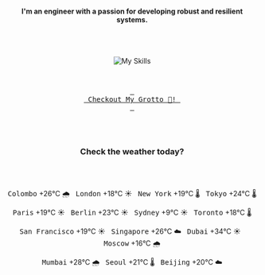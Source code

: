 <h4 align="center">I'm an engineer with a passion for developing robust and resilient systems.</h4>

<div align="center">
  <br/><br/>

![My Skills](https://go-skill-icons.vercel.app/api/icons?i=aws,azure,ts,go,docker,kubernetes,argocd,python&perline=4&theme=light)

<br/>

[<kbd> <br> Checkout My Grotto 🍵! <br> </kbd>](https://sathirak.me/)
  
</div>

<br/>
<br/>

<h3 align="center">Check the weather today?</h3>
<!-- start-daily-update -->
<div align="center">
  <!-- Updated on Wed Jun 18 01:49:39 UTC 2025 --><br><br>

  <kbd>Colombo</kbd> +26°C 🌧️ &nbsp; 
  <kbd>London</kbd> +18°C ☀️ &nbsp; 
  <kbd>New York</kbd> +19°C 🌡️ &nbsp; 
  <kbd>Tokyo</kbd> +24°C 🌡️ <br>

  <kbd>Paris</kbd> +19°C ☀️ &nbsp; 
  <kbd>Berlin</kbd> +23°C ☀️ &nbsp; 
  <kbd>Sydney</kbd> +9°C ☀️ &nbsp; 
  <kbd>Toronto</kbd> +18°C 🌡️ <br>

  <kbd>San Francisco</kbd> +19°C ☀️ &nbsp; 
  <kbd>Singapore</kbd> +26°C ☁️ &nbsp; 
  <kbd>Dubai</kbd> +34°C ☀️ &nbsp; 
  <kbd>Moscow</kbd> +16°C 🌧️ <br>

  <kbd>Mumbai</kbd> +28°C 🌧️ &nbsp; 
  <kbd>Seoul</kbd> +21°C 🌡️ &nbsp; 
  <kbd>Beijing</kbd> +20°C ☁️
</div>
<!-- end-daily-update -->
